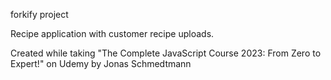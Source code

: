 forkify project

Recipe application with customer recipe uploads.

Created while taking "The Complete JavaScript Course 2023: From Zero to Expert!" on Udemy by Jonas Schmedtmann